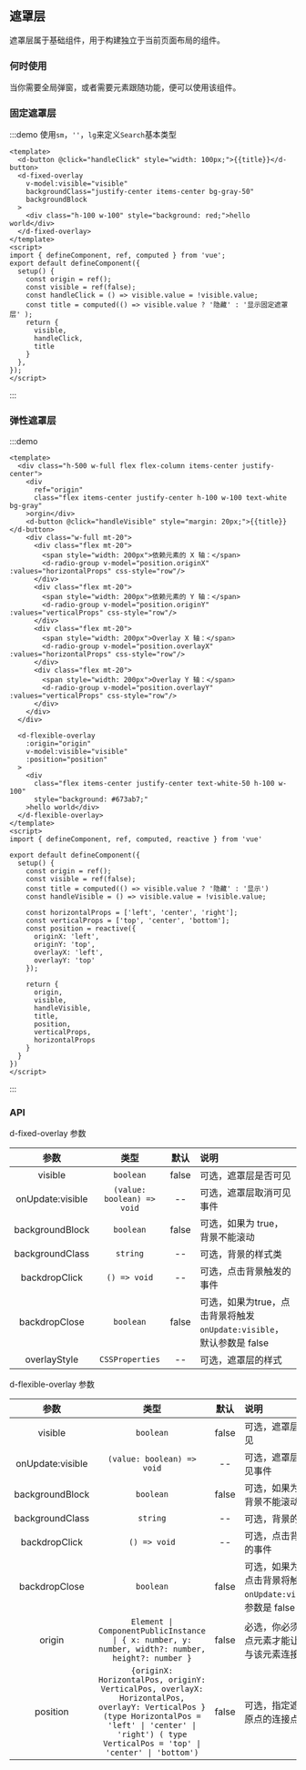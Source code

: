 ## 遮罩层
遮罩层属于基础组件，用于构建独立于当前页面布局的组件。
### 何时使用
当你需要全局弹窗，或者需要元素跟随功能，便可以使用该组件。
### 固定遮罩层

:::demo 使用`sm`，`''`，`lg`来定义`Search`基本类型

```vue
<template>
  <d-button @click="handleClick" style="width: 100px;">{{title}}</d-button>
  <d-fixed-overlay 
    v-model:visible="visible" 
    backgroundClass="justify-center items-center bg-gray-50" 
    backgroundBlock
  >
    <div class="h-100 w-100" style="background: red;">hello world</div>
  </d-fixed-overlay>
</template>
<script>
import { defineComponent, ref, computed } from 'vue';
export default defineComponent({
  setup() { 
    const origin = ref();
    const visible = ref(false);
    const handleClick = () => visible.value = !visible.value;
    const title = computed(() => visible.value ? '隐藏' : '显示固定遮罩层' );
    return {
      visible,
      handleClick,
      title
    }
  },
});
</script>
```
:::


### 弹性遮罩层

:::demo
```vue
<template>
  <div class="h-500 w-full flex flex-column items-center justify-center">
    <div 
      ref="origin" 
      class="flex items-center justify-center h-100 w-100 text-white bg-gray"
    >orgin</div>
    <d-button @click="handleVisible" style="margin: 20px;">{{title}}</d-button>
    <div class="w-full mt-20">
      <div class="flex mt-20">
        <span style="width: 200px">依赖元素的 X 轴：</span>
        <d-radio-group v-model="position.originX" :values="horizontalProps" css-style="row"/>
      </div>
      <div class="flex mt-20">
        <span style="width: 200px">依赖元素的 Y 轴：</span>
        <d-radio-group v-model="position.originY" :values="verticalProps" css-style="row"/>
      </div>
      <div class="flex mt-20">
        <span style="width: 200px">Overlay X 轴：</span>
        <d-radio-group v-model="position.overlayX" :values="horizontalProps" css-style="row"/>
      </div>
      <div class="flex mt-20">
        <span style="width: 200px">Overlay Y 轴：</span>
        <d-radio-group v-model="position.overlayY" :values="verticalProps" css-style="row"/>
      </div>
    </div>
  </div>

  <d-flexible-overlay 
    :origin="origin" 
    v-model:visible="visible"
    :position="position"
  >
    <div 
      class="flex items-center justify-center text-white-50 h-100 w-100"
      style="background: #673ab7;"
    >hello world</div>
  </d-flexible-overlay>
</template>
<script>
import { defineComponent, ref, computed, reactive } from 'vue'

export default defineComponent({
  setup() { 
    const origin = ref();
    const visible = ref(false);
    const title = computed(() => visible.value ? '隐藏' : '显示')
    const handleVisible = () => visible.value = !visible.value;
    
    const horizontalProps = ['left', 'center', 'right'];
    const verticalProps = ['top', 'center', 'bottom'];
    const position = reactive({
      originX: 'left', 
      originY: 'top', 
      overlayX: 'left', 
      overlayY: 'top'
    });

    return {
      origin,
      visible,
      handleVisible,
      title,
      position,
      verticalProps, 
      horizontalProps
    }
  }
})
</script>
```

:::

<style>
.flex {
  display: flex;
}

.flex-column {
  flex-direction: column;
}

.items-center {
  align-items: center;
}

.justify-center {
  justify-content: center;
}

.h-100 {
  height: 100px;
}

.w-100 {
  width: 100px;
}

.text-white {
  color: white;
}

.bg-gray {
  background: gray;
}

.h-500 {
  height: 500px;
}

.w-full {
  width: 100%;
}

.bg-gray-50 {
  background: #00000088;
}

.text-white-50 {
  color: #ffffff88;
}

.mt-20 {
  margin-top: 20px;
}
</style>


### API 
d-fixed-overlay 参数

|       参数       |            类型            | 默认  | 说明                                                                  |
| :--------------: | :------------------------: | :---: | :-------------------------------------------------------------------- |
|     visible      |         `boolean`          | false | 可选，遮罩层是否可见                                                  |
| onUpdate:visible | `(value: boolean) => void` |  --   | 可选，遮罩层取消可见事件                                              |
| backgroundBlock  |         `boolean`          | false | 可选，如果为 true，背景不能滚动                                       |
| backgroundClass  |          `string`          |  --   | 可选，背景的样式类                                                    |
|  backdropClick   |        `() => void`        |  --   | 可选，点击背景触发的事件                                              |
|  backdropClose   |         `boolean`          | false | 可选，如果为true，点击背景将触发 `onUpdate:visible`，默认参数是 false |
|   overlayStyle   |      `CSSProperties`       |  --   | 可选，遮罩层的样式                                                    |

d-flexible-overlay 参数

|       参数       |                                                                                                    类型                                                                                                    | 默认  | 说明                                                              |
| :--------------: | :--------------------------------------------------------------------------------------------------------------------------------------------------------------------------------------------------------: | :---: | :---------------------------------------------------------------- |
|     visible      |                                                                                                 `boolean`                                                                                                  | false | 可选，遮罩层是否可见                                              |
| onUpdate:visible |                                                                                         `(value: boolean) => void`                                                                                         |  --   | 可选，遮罩层取消可见事件                                          |
| backgroundBlock  |                                                                                                 `boolean`                                                                                                  | false | 可选，如果为 true，背景不能滚动                                   |
| backgroundClass  |                                                                                                  `string`                                                                                                  |  --   | 可选，背景的样式类                                                |
|  backdropClick   |                                                                                                `() => void`                                                                                                |  --   | 可选，点击背景触发的事件                                          |
|  backdropClose   |                                                                                                 `boolean`                                                                                                  | false | 可选，如果为true，点击背景将触发 `onUpdate:visible`，参数是 false |
|      origin      |                                                     `Element \| ComponentPublicInstance \| { x: number, y: number, width?: number, height?: number }`                                                      | false | 必选，你必须指定起点元素才能让遮罩层与该元素连接在一起            |
|     position     | `{originX: HorizontalPos, originY: VerticalPos, overlayX: HorizontalPos, overlayY: VerticalPos } (type HorizontalPos = 'left' \| 'center' \| 'right') ( type VerticalPos = 'top' \| 'center' \| 'bottom')` | false | 可选，指定遮罩层与原点的连接点                                    |
